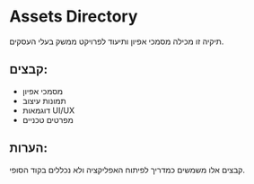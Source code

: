 # Assets Directory

תיקיה זו מכילה מסמכי אפיון ותיעוד לפרויקט ממשק בעלי העסקים.

## קבצים:
- מסמכי אפיון
- תמונות עיצוב
- דוגמאות UI/UX
- מפרטים טכניים

## הערות:
קבצים אלו משמשים כמדריך לפיתוח האפליקציה ולא נכללים בקוד הסופי. 